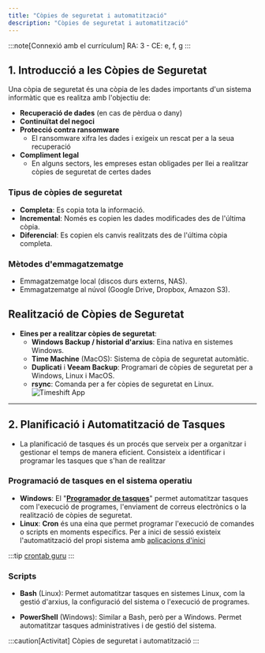 ```yaml
---
title: "Còpies de seguretat i automatització"
description: "Còpies de seguretat i automatització"
---
```


:::note[Connexió amb el currículum]
RA: 3 - CE: e, f, g
:::

## 1. Introducció a les Còpies de Seguretat
  Una còpia de seguretat és una còpia de les dades importants d'un sistema informàtic que es realitza amb l'objectiu de:
    
  - **Recuperació de dades** (en cas de pèrdua o dany)
  - **Continuïtat del negoci**
  - **Protecció contra ransomware**
    - El ransomware xifra les dades i exigeix un rescat per a la seua recuperació
  - **Compliment legal**
    - En alguns sectors, les empreses estan obligades per llei a realitzar còpies de seguretat de certes dades

### Tipus de còpies de seguretat
- **Completa**: Es copia tota la informació.
- **Incremental**: Només es copien les dades modificades des de l'última còpia.
- **Diferencial**: Es copien els canvis realitzats des de l'última còpia completa.

### Mètodes d'emmagatzematge
- Emmagatzematge local (discos durs externs, NAS).
- Emmagatzematge al núvol (Google Drive, Dropbox, Amazon S3).

## Realització de Còpies de Seguretat
   - **Eines per a realitzar còpies de seguretat**:
     - **Windows Backup / historial d'arxius**: Eina nativa en sistemes Windows.
     - **Time Machine** (MacOS): Sistema de còpia de seguretat automàtic.
     - **Duplicati** i **Veeam Backup**: Programari de còpies de seguretat per a Windows, Linux i MacOS.
     - **rsync**: Comanda per a fer còpies de seguretat en Linux.
![Timeshift App](https://www.redeszone.net/app/uploads-redeszone.net/2017/10/TimeShift-Linux.png)
---

## 2. Planificació i Automatització de Tasques
   - La planificació de tasques és un procés que serveix per a organitzar i gestionar el temps de manera eficient. Consisteix a identificar i programar les tasques que s'han de realitzar

### Programació de tasques en el sistema operatiu

- **Windows**: El "**[Programador de tasques](../ut32-wintasks)**" permet automatitzar tasques com l'execució de programes, l'enviament de correus electrònics o la realització de còpies de seguretat.
- **Linux**: **Cron** és una eina que permet programar l'execució de comandes o scripts en moments específics. Per a inici de sessió existeix l'automatització del propi sistema amb [aplicacions d'inici](../ut32-linuxtasks)

:::tip
[crontab guru](https://crontab.guru)
:::

### Scripts

- **Bash** (Linux): Permet automatitzar tasques en sistemes Linux, com la gestió d'arxius, la configuració del sistema o l'execució de programes.

- **PowerShell** (Windows): Similar a Bash, però per a Windows. Permet automatitzar tasques administratives i de gestió del sistema.

:::caution[Activitat]
Còpies de seguretat i automatització
:::
